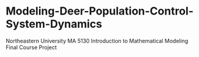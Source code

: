 # Modeling-Deer-Population-Control-System-Dynamics
Northeastern University MA 5130 Introduction to Mathematical Modeling Final Course Project
